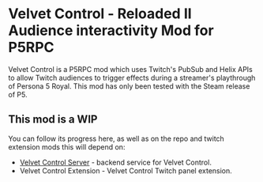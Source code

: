 # Velvet Control - Reloaded II Audience interactivity Mod for P5RPC
Velvet Control is a P5RPC mod which uses Twitch's PubSub and Helix APIs to allow Twitch audiences to trigger effects during a streamer's playthrough of Persona 5 Royal. 
This mod has only been tested with the Steam release of P5.

## This mod is a WIP
You can follow its progress here, as well as on the repo and twitch extension mods this will depend on:
- [Velvet Control Server](https://github.com/dotBeeps/velvet-control-server) - backend service for Velvet Control.
- Velvet Control Extension - Velvet Control Twitch panel extension.
